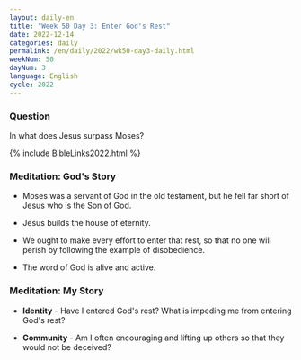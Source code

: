 ```yaml
---
layout: daily-en
title: "Week 50 Day 3: Enter God's Rest"
date: 2022-12-14
categories: daily
permalink: /en/daily/2022/wk50-day3-daily.html
weekNum: 50
dayNum: 3
language: English
cycle: 2022
---
```


### Question     

In what does Jesus surpass Moses?

{% include BibleLinks2022.html %} 

### Meditation: God's Story   
+ Moses was a servant of God in the old testament, but he fell far short of Jesus who is the Son of God. 

+ Jesus builds the house of eternity. 

+ We ought to make every effort to enter that rest, so that no one will perish by following the example of disobedience. 

+ The word of God is alive and active. 

### Meditation: My Story   
+ **Identity** - Have I entered God's rest? What is impeding me from entering God's rest? 

+ **Community** - Am I often encouraging and lifting up others so that they would not be deceived? 
